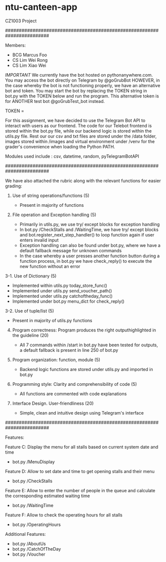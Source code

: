 # ntu-canteen-app
CZ1003 Project

########################################################################

Members:
- BCG Marcus Foo
- CS Lim Wei Rong
- CS Lim Xiao Wei

*IMPORTANT*
We currently have the bot hosted on pythonanywhere.com. You may access the bot directly on Telegram by @goGrubBot
HOWEVER, in the case whereby the bot is not functioning properly, we have an alternative bot and token. You may start 
the bot by replacing the TOKEN string in bot.py with the TOKEN below and run the program. This alternative token
is for ANOTHER test bot @goGrubTest_bot instead.

TOKEN = 

For this assignment, we have decided to use the Telegram Bot API to interact with users as our frontend. The code for
our Telebot frontend is stored within the bot.py file, while our backend logic is stored within the utils.py file.
Rest our our csv and txt files are stored under the /data folder, images stored within /images and virtual environment
under /venv for the grader's convenience when loading the Python PATH.

Modules used include : csv, datetime, random, pyTelegramBotAPI

########################################################################

We have also attached the rubric along with the relevant functions for easier grading:

1. Use of string operations/functions (5)
   - Present in majority of functions

2. File operation and Exception handling (5)
   - Primarily in utils.py, we use try/ except blocks for exception handling
   - In bot.py /CheckStalls and /WaitingTime, we have try/ except blocks and bot.register_next_step_handler() to loop
     function again if user enters invalid input
   - Exception handling can also be found under bot.py, where we have a default fallback message for unknown commands
   - In the case whereby a user presses another function button during a function process, in bot.py we have check_reply()
     to execute the new function without an error

3-1. Use of Dictionary (5)
   - Implemented within utils.py today_store_func()
   - Implemented under utils.py send_voucher_path()
   - Implemented under utils.py catchoftheday_func()
   - Implemented under bot.py menu_dict for check_reply()
     
3-2. Use of tuple/list (5)
   - Present in majority of utils.py functions

4. Program correctness: Program produces the right outputhighlighted in the guideline (20)
   - All 7 commands within /start in bot.py have been tested for outputs, a default fallback is present in line 250
  of bot.py

5. Program organization: function, module (5)
   - Backend logic functions are stored under utils.py and imported in bot.py

6. Programming style: Clarity and comprehensibility of code (5)
   - All functions are commented with code explanations

7. Interface Design. User-friendliness (20)
   - Simple, clean and intuitive design using Telegram's interface

########################################################################

Features:

Feature C: Display the menu for all stalls based on current system date and time
  - bot.py /MenuDisplay

Feature D: Allow to set date and time to get opening stalls and their menu
  - bot.py /CheckStalls

Feature E: Allow to enter the number of people in the queue and calculate the corresponding estimated waiting time
  - bot.py /WaitingTime

Feature F: Allow to check the operating hours for all stalls
  - bot.py /OperatingHours

Additional Features:
  - bot.py /AboutUs
  - bot.py /CatchOfTheDay
  - bot.py /Voucher



